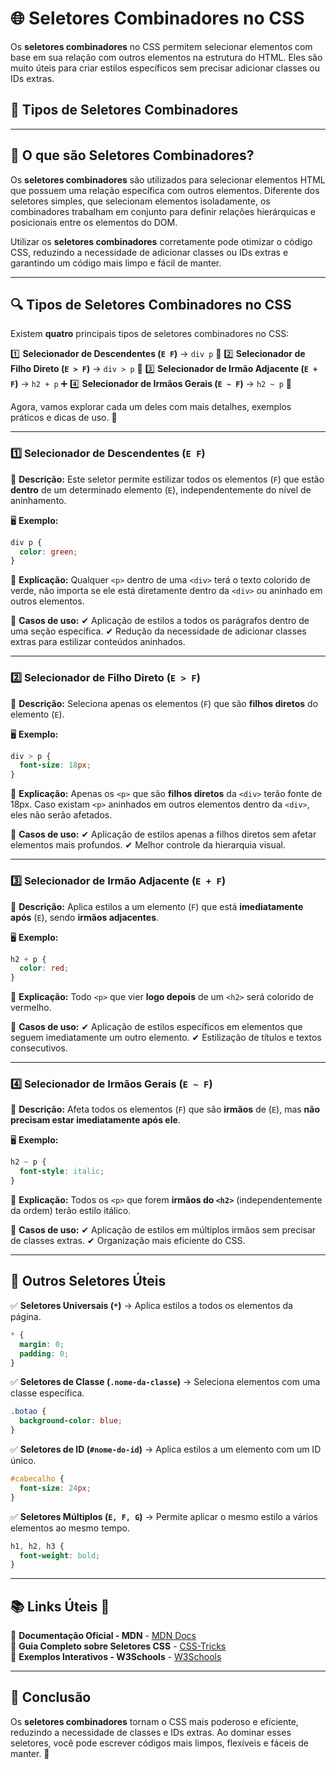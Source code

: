 # 🌐 **Seletores Combinadores no CSS**

Os **seletores combinadores** no CSS permitem selecionar elementos com base em sua relação com outros elementos na estrutura do HTML. Eles são muito úteis para criar estilos específicos sem precisar adicionar classes ou IDs extras.

## 🔗 **Tipos de Seletores Combinadores**

---

## 📌 **O que são Seletores Combinadores?**

Os **seletores combinadores** são utilizados para selecionar elementos HTML que possuem uma relação específica com outros elementos. Diferente dos seletores simples, que selecionam elementos isoladamente, os combinadores trabalham em conjunto para definir relações hierárquicas e posicionais entre os elementos do DOM.

Utilizar os **seletores combinadores** corretamente pode otimizar o código CSS, reduzindo a necessidade de adicionar classes ou IDs extras e garantindo um código mais limpo e fácil de manter.

---

## 🔍 **Tipos de Seletores Combinadores no CSS**

Existem **quatro** principais tipos de seletores combinadores no CSS:

1️⃣ **Selecionador de Descendentes (`E F`)** → `div p` 🔽
2️⃣ **Selecionador de Filho Direto (`E > F`)** → `div > p` 📌
3️⃣ **Selecionador de Irmão Adjacente (`E + F`)** → `h2 + p` ➕
4️⃣ **Selecionador de Irmãos Gerais (`E ~ F`)** → `h2 ~ p` 🔁

Agora, vamos explorar cada um deles com mais detalhes, exemplos práticos e dicas de uso. 🎨

---

### 1️⃣ **Selecionador de Descendentes (`E F`)**

📌 **Descrição:** Este seletor permite estilizar todos os elementos (`F`) que estão **dentro** de um determinado elemento (`E`), independentemente do nível de aninhamento.

🖥 **Exemplo:**
```css
div p {
  color: green;
}
```
📌 **Explicação:** Qualquer `<p>` dentro de uma `<div>` terá o texto colorido de verde, não importa se ele está diretamente dentro da `<div>` ou aninhado em outros elementos.

🔹 **Casos de uso:**
✔ Aplicação de estilos a todos os parágrafos dentro de uma seção específica.
✔ Redução da necessidade de adicionar classes extras para estilizar conteúdos aninhados.

---

### 2️⃣ **Selecionador de Filho Direto (`E > F`)**

📌 **Descrição:** Seleciona apenas os elementos (`F`) que são **filhos diretos** do elemento (`E`).

🖥 **Exemplo:**
```css
div > p {
  font-size: 18px;
}
```
📌 **Explicação:** Apenas os `<p>` que são **filhos diretos** da `<div>` terão fonte de 18px. Caso existam `<p>` aninhados em outros elementos dentro da `<div>`, eles não serão afetados.

🔹 **Casos de uso:**
✔ Aplicação de estilos apenas a filhos diretos sem afetar elementos mais profundos.
✔ Melhor controle da hierarquia visual.

---

### 3️⃣ **Selecionador de Irmão Adjacente (`E + F`)**

📌 **Descrição:** Aplica estilos a um elemento (`F`) que está **imediatamente após** (`E`), sendo **irmãos adjacentes**.

🖥 **Exemplo:**
```css
h2 + p {
  color: red;
}
```
📌 **Explicação:** Todo `<p>` que vier **logo depois** de um `<h2>` será colorido de vermelho.

🔹 **Casos de uso:**
✔ Aplicação de estilos específicos em elementos que seguem imediatamente um outro elemento.
✔ Estilização de títulos e textos consecutivos.

---

### 4️⃣ **Selecionador de Irmãos Gerais (`E ~ F`)**

📌 **Descrição:** Afeta todos os elementos (`F`) que são **irmãos** de (`E`), mas **não precisam estar imediatamente após ele**.

🖥 **Exemplo:**
```css
h2 ~ p {
  font-style: italic;
}
```
📌 **Explicação:** Todos os `<p>` que forem **irmãos do `<h2>`** (independentemente da ordem) terão estilo itálico.

🔹 **Casos de uso:**
✔ Aplicação de estilos em múltiplos irmãos sem precisar de classes extras.
✔ Organização mais eficiente do CSS.

---

## 🎯 **Outros Seletores Úteis**

✅ **Seletores Universais (`*`)** → Aplica estilos a todos os elementos da página.
```css
* {
  margin: 0;
  padding: 0;
}
```
✅ **Seletores de Classe (`.nome-da-classe`)** → Seleciona elementos com uma classe específica.
```css
.botao {
  background-color: blue;
}
```
✅ **Seletores de ID (`#nome-do-id`)** → Aplica estilos a um elemento com um ID único.
```css
#cabecalho {
  font-size: 24px;
}
```
✅ **Seletores Múltiplos (`E, F, G`)** → Permite aplicar o mesmo estilo a vários elementos ao mesmo tempo.
```css
h1, h2, h3 {
  font-weight: bold;
}
```

---

## 📚 **Links Úteis** 🔗
:pushpin: **Documentação Oficial - MDN** - [MDN Docs](https://developer.mozilla.org/en-US/docs/Web/CSS/CSS_Selectors)  
:pushpin: **Guia Completo sobre Seletores CSS** - [CSS-Tricks](https://css-tricks.com/almanac/selectors/)  
:pushpin: **Exemplos Interativos - W3Schools** - [W3Schools](https://www.w3schools.com/css/css_combinators.asp)  

---

## 🎨 **Conclusão**
Os **seletores combinadores** tornam o CSS mais poderoso e eficiente, reduzindo a necessidade de classes e IDs extras. Ao dominar esses seletores, você pode escrever códigos mais limpos, flexíveis e fáceis de manter. 🚀

